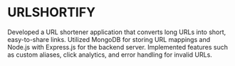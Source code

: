 # URLSHORTIFY
Developed a URL shortener application that converts long URLs into short, easy-to-share links. Utilized MongoDB for storing URL mappings and Node.js with Express.js for the backend server. Implemented features such as custom aliases, click analytics, and error handling for invalid URLs. 
